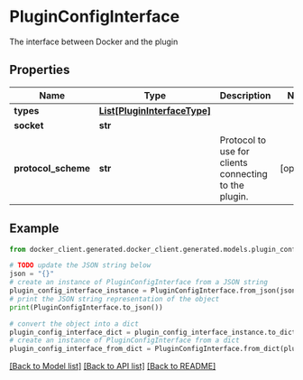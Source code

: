 # PluginConfigInterface

The interface between Docker and the plugin

## Properties

Name | Type | Description | Notes
------------ | ------------- | ------------- | -------------
**types** | [**List[PluginInterfaceType]**](PluginInterfaceType.md) |  | 
**socket** | **str** |  | 
**protocol_scheme** | **str** | Protocol to use for clients connecting to the plugin. | [optional] 

## Example

```python
from docker_client.generated.docker_client.generated.models.plugin_config_interface import PluginConfigInterface

# TODO update the JSON string below
json = "{}"
# create an instance of PluginConfigInterface from a JSON string
plugin_config_interface_instance = PluginConfigInterface.from_json(json)
# print the JSON string representation of the object
print(PluginConfigInterface.to_json())

# convert the object into a dict
plugin_config_interface_dict = plugin_config_interface_instance.to_dict()
# create an instance of PluginConfigInterface from a dict
plugin_config_interface_from_dict = PluginConfigInterface.from_dict(plugin_config_interface_dict)
```
[[Back to Model list]](../README.md#documentation-for-models) [[Back to API list]](../README.md#documentation-for-api-endpoints) [[Back to README]](../README.md)


